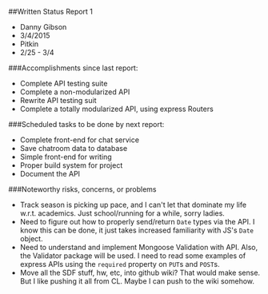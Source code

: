##Written Status Report 1
* Danny Gibson
* 3/4/2015
* Pitkin
* 2/25 - 3/4

###Accomplishments since last report:
* Complete API testing suite 
* Complete a non-modularized API
* Rewrite API testing suit
* Complete a totally modularized API, using express Routers

###Scheduled tasks to be done by next report:
* Complete front-end for chat service
* Save chatroom data to database
* Simple front-end for writing
* Proper build system for project
* Document the API

###Noteworthy risks, concerns, or problems
* Track season is picking up pace, and I can't let that dominate my life w.r.t. academics. Just school/running for a while, sorry ladies.
* Need to figure out how to properly send/return `Date` types via the API. I know this can be done, it just takes increased familiarity with JS's `Date` object.
* Need to understand and implement Mongoose Validation with API. Also, the Validator package will be used. I need to read some examples of express APIs using the `required` property on `PUT`s and `POST`s.  
* Move all the SDF stuff, hw, etc, into github wiki? That would make sense.  But I like pushing it all from CL. Maybe I can push to the wiki somehow. 